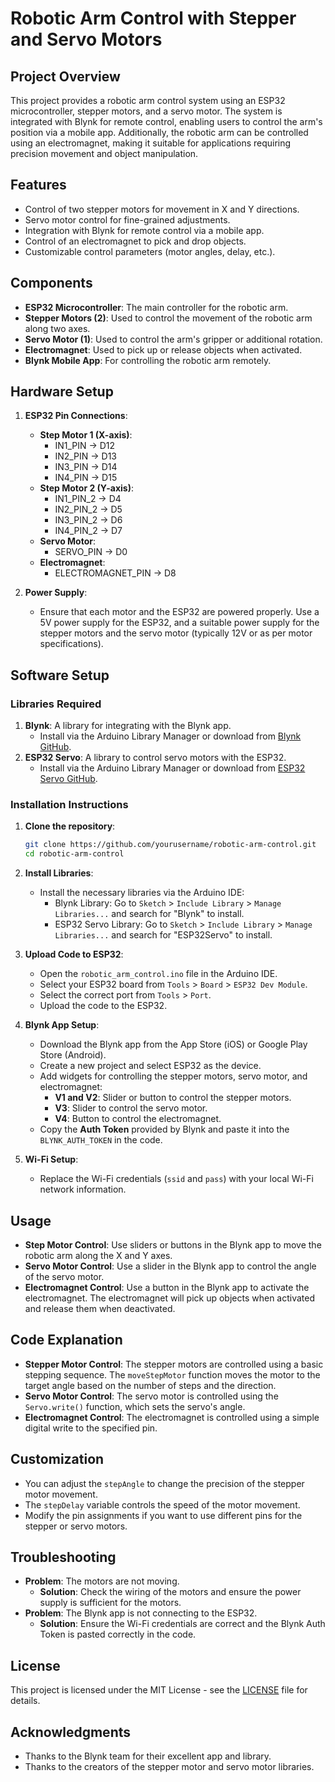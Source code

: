 # Robotic Arm Control with Stepper and Servo Motors

## Project Overview
This project provides a robotic arm control system using an ESP32 microcontroller, stepper motors, and a servo motor. The system is integrated with Blynk for remote control, enabling users to control the arm's position via a mobile app. Additionally, the robotic arm can be controlled using an electromagnet, making it suitable for applications requiring precision movement and object manipulation.

## Features
- Control of two stepper motors for movement in X and Y directions.
- Servo motor control for fine-grained adjustments.
- Integration with Blynk for remote control via a mobile app.
- Control of an electromagnet to pick and drop objects.
- Customizable control parameters (motor angles, delay, etc.).

## Components
- **ESP32 Microcontroller**: The main controller for the robotic arm.
- **Stepper Motors (2)**: Used to control the movement of the robotic arm along two axes.
- **Servo Motor (1)**: Used to control the arm's gripper or additional rotation.
- **Electromagnet**: Used to pick up or release objects when activated.
- **Blynk Mobile App**: For controlling the robotic arm remotely.

## Hardware Setup
1. **ESP32 Pin Connections**:
    - **Step Motor 1 (X-axis)**:
        - IN1_PIN -> D12
        - IN2_PIN -> D13
        - IN3_PIN -> D14
        - IN4_PIN -> D15
    - **Step Motor 2 (Y-axis)**:
        - IN1_PIN_2 -> D4
        - IN2_PIN_2 -> D5
        - IN3_PIN_2 -> D6
        - IN4_PIN_2 -> D7
    - **Servo Motor**:
        - SERVO_PIN -> D0
    - **Electromagnet**:
        - ELECTROMAGNET_PIN -> D8

2. **Power Supply**:
    - Ensure that each motor and the ESP32 are powered properly. Use a 5V power supply for the ESP32, and a suitable power supply for the stepper motors and the servo motor (typically 12V or as per motor specifications).

## Software Setup

### Libraries Required
1. **Blynk**: A library for integrating with the Blynk app.
    - Install via the Arduino Library Manager or download from [Blynk GitHub](https://github.com/blynkkk/blynk-library).
2. **ESP32 Servo**: A library to control servo motors with the ESP32.
    - Install via the Arduino Library Manager or download from [ESP32 Servo GitHub](https://github.com/madcowswe/ESP32Servo).

### Installation Instructions
1. **Clone the repository**:
    ```bash
    git clone https://github.com/yourusername/robotic-arm-control.git
    cd robotic-arm-control
    ```

2. **Install Libraries**:
    - Install the necessary libraries via the Arduino IDE:
        - Blynk Library: Go to `Sketch` > `Include Library` > `Manage Libraries...` and search for "Blynk" to install.
        - ESP32 Servo Library: Go to `Sketch` > `Include Library` > `Manage Libraries...` and search for "ESP32Servo" to install.

3. **Upload Code to ESP32**:
    - Open the `robotic_arm_control.ino` file in the Arduino IDE.
    - Select your ESP32 board from `Tools` > `Board` > `ESP32 Dev Module`.
    - Select the correct port from `Tools` > `Port`.
    - Upload the code to the ESP32.

4. **Blynk App Setup**:
    - Download the Blynk app from the App Store (iOS) or Google Play Store (Android).
    - Create a new project and select ESP32 as the device.
    - Add widgets for controlling the stepper motors, servo motor, and electromagnet:
        - **V1 and V2**: Slider or button to control the stepper motors.
        - **V3**: Slider to control the servo motor.
        - **V4**: Button to control the electromagnet.
    - Copy the **Auth Token** provided by Blynk and paste it into the `BLYNK_AUTH_TOKEN` in the code.

5. **Wi-Fi Setup**:
    - Replace the Wi-Fi credentials (`ssid` and `pass`) with your local Wi-Fi network information.

## Usage
- **Step Motor Control**: Use sliders or buttons in the Blynk app to move the robotic arm along the X and Y axes.
- **Servo Motor Control**: Use a slider in the Blynk app to control the angle of the servo motor.
- **Electromagnet Control**: Use a button in the Blynk app to activate the electromagnet. The electromagnet will pick up objects when activated and release them when deactivated.

## Code Explanation
- **Stepper Motor Control**: The stepper motors are controlled using a basic stepping sequence. The `moveStepMotor` function moves the motor to the target angle based on the number of steps and the direction.
- **Servo Motor Control**: The servo motor is controlled using the `Servo.write()` function, which sets the servo's angle.
- **Electromagnet Control**: The electromagnet is controlled using a simple digital write to the specified pin.

## Customization
- You can adjust the `stepAngle` to change the precision of the stepper motor movement.
- The `stepDelay` variable controls the speed of the motor movement.
- Modify the pin assignments if you want to use different pins for the stepper or servo motors.

## Troubleshooting
- **Problem**: The motors are not moving.
    - **Solution**: Check the wiring of the motors and ensure the power supply is sufficient for the motors.
- **Problem**: The Blynk app is not connecting to the ESP32.
    - **Solution**: Ensure the Wi-Fi credentials are correct and the Blynk Auth Token is pasted correctly in the code.

## License
This project is licensed under the MIT License - see the [LICENSE](LICENSE) file for details.

## Acknowledgments
- Thanks to the Blynk team for their excellent app and library.
- Thanks to the creators of the stepper motor and servo motor libraries.

